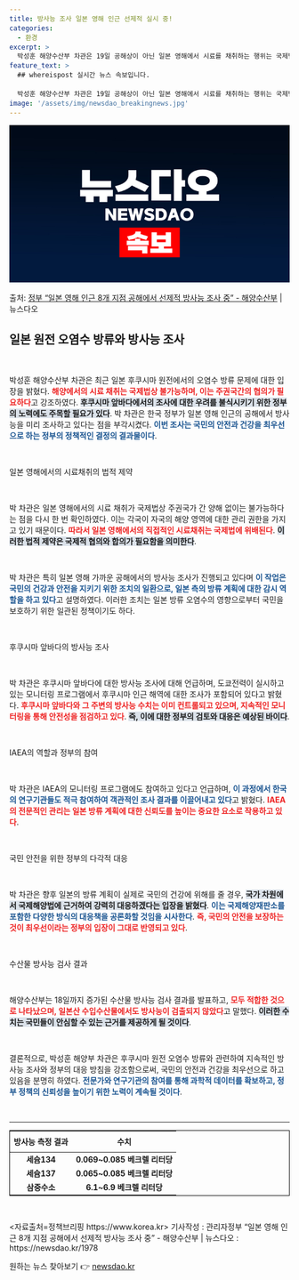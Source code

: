```yaml
---
title: 방사능 조사 일본 영해 인근 선제적 실시 중!
categories:
  - 환경
excerpt: >
  박성훈 해양수산부 차관은 19일 공해상이 아닌 일본 영해에서 시료를 채취하는 행위는 국제법상으로도 주권국가 …
feature_text: >
  ## whereispost 실시간 뉴스 속보입니다.

  박성훈 해양수산부 차관은 19일 공해상이 아닌 일본 영해에서 시료를 채취하는 행위는 국제법상으로도 주권국가 …
image: '/assets/img/newsdao_breakingnews.jpg'
---
```


![뉴스다오 속보](/assets/img/newsdao_breakingnews.jpg)

<p>출처: <a href="https://newsdao.kr/1978" rel="dofollow">정부 “일본 영해 인근 8개 지점 공해에서 선제적 방사능 조사 중” - 해양수산부</a> | 뉴스다오</p>

<h2 data-ke-size="size26">일본 원전 오염수 방류와 방사능 조사</h2>

<p data-ke-size="size16">&nbsp;</p>

박성훈 해양수산부 차관은 최근 일본 후쿠시마 원전에서의 오염수 방류 문제에 대한 입장을 밝혔다. <b><span style="color: #ee2323;">해양에서의 시료 채취는 국제법상 불가능하며, 이는 주권국간의 협의가 필요하다</span></b>고 강조하였다. <b><span style="background-color: #21538527;">후쿠시마 앞바다에서의 조사에 대한 우려를 불식시키기 위한 정부의 노력에도 주목할 필요가 있다</span></b>. 박 차관은 한국 정부가 일본 영해 인근의 공해에서 방사능을 미리 조사하고 있다는 점을 부각시켰다. <b><span style="color: #1a5490;">이번 조사는 국민의 안전과 건강을 최우선으로 하는 정부의 정책적인 결정의 결과물이다</span></b>.

<p data-ke-size="size16">&nbsp;</p>

일본 영해에서의 시료채취의 법적 제약

<p data-ke-size="size16">&nbsp;</p>

박 차관은 일본 영해에서의 시료 채취가 국제법상 주권국가 간 양해 없이는 불가능하다는 점을 다시 한 번 확인하였다. 이는 각국이 자국의 해양 영역에 대한 관리 권한을 가지고 있기 때문이다. <b><span style="color: #ee2323;">따라서 일본 영해에서의 직접적인 시료채취는 국제법에 위배된다</span></b>. <b><span style="background-color: #21538527;">이러한 법적 제약은 국제적 협의와 합의가 필요함을 의미한다</span></b>.

<p data-ke-size="size16">&nbsp;</p>

박 차관은 특히 일본 영해 가까운 공해에서의 방사능 조사가 진행되고 있다며 <b><span style="color: #1a5490;">이 작업은 국민의 건강과 안전을 지키기 위한 조치의 일환으로, 일본 측의 방류 계획에 대한 감시 역할을 하고 있다</span></b>고 설명하였다. 이러한 조치는 일본 방류 오염수의 영향으로부터 국민을 보호하기 위한 일관된 정책이기도 하다.

<p data-ke-size="size16">&nbsp;</p>

후쿠시마 앞바다의 방사능 조사

<p data-ke-size="size16">&nbsp;</p>

박 차관은 후쿠시마 앞바다에 대한 방사능 조사에 대해 언급하며, 도쿄전력이 실시하고 있는 모니터링 프로그램에서 후쿠시마 인근 해역에 대한 조사가 포함되어 있다고 밝혔다. <b><span style="color: #ee2323;">후쿠시마 앞바다와 그 주변의 방사능 수치는 이미 컨트롤되고 있으며, 지속적인 모니터링을 통해 안전성을 점검하고 있다</span></b>. <b><span style="background-color: #21538527;">즉, 이에 대한 정부의 검토와 대응은 예상된 바이다</span></b>.

<p data-ke-size="size16">&nbsp;</p>

IAEA의 역할과 정부의 참여

<p data-ke-size="size16">&nbsp;</p>

박 차관은 IAEA의 모니터링 프로그램에도 참여하고 있다고 언급하며, <b><span style="color: #1a5490;">이 과정에서 한국의 연구기관들도 적극 참여하여 객관적인 조사 결과를 이끌어내고 있다</span></b>고 밝혔다. <b><span style="color: #ee2323;">IAEA의 전문적인 관리는 일본 방류 계획에 대한 신뢰도를 높이는 중요한 요소로 작용하고 있다</span></b>.

<p data-ke-size="size16">&nbsp;</p>

국민 안전을 위한 정부의 다각적 대응

<p data-ke-size="size16">&nbsp;</p>

박 차관은 향후 일본의 방류 계획이 실제로 국민의 건강에 위해를 줄 경우, <b><span style="background-color: #21538527;">국가 차원에서 국제해양법에 근거하여 강력히 대응하겠다는 입장을 밝혔다</span></b>. <b><span style="color: #1a5490;">이는 국제해양재판소를 포함한 다양한 방식의 대응책을 공론화할 것임을 시사한다</span></b>. <b><span style="color: #ee2323;">즉, 국민의 안전을 보장하는 것이 최우선이라는 정부의 입장이 그대로 반영되고 있다</span></b>.

<p data-ke-size="size16">&nbsp;</p>

수산물 방사능 검사 결과

<p data-ke-size="size16">&nbsp;</p>

해양수산부는 18일까지 증가된 수산물 방사능 검사 결과를 발표하고, <b><span style="color: #ee2323;">모두 적합한 것으로 나타났으며, 일본산 수입수산물에서도 방사능이 검출되지 않았다</span></b>고 말했다. <b><span style="background-color: #21538527;">이러한 수치는 국민들이 안심할 수 있는 근거를 제공하게 될 것이다</span></b>.

<p data-ke-size="size16">&nbsp;</p>

결론적으로, 박성훈 해양부 차관은 후쿠시마 원전 오염수 방류와 관련하여 지속적인 방사능 조사와 정부의 대응 방침을 강조함으로써, 국민의 안전과 건강을 최우선으로 하고 있음을 분명히 하였다. <b><span style="color: #1a5490;">전문가와 연구기관의 참여를 통해 과학적 데이터를 확보하고, 정부 정책의 신뢰성을 높이기 위한 노력이 계속될 것이다</span></b>.

<p data-ke-size="size16">&nbsp;</p>

<hr>

<table style="width: 100%; border: 1px solid #000;">
    <thead>
        <tr>
            <th style="text-align: center; height: 30px;"><b>방사능 측정 결과</b></th>
            <th style="text-align: center; height: 30px;"><b>수치</b></th>
        </tr>
    </thead>
    <tbody>
        <tr>
            <td style="text-align: center; height: 17px;"><b>세슘134</b></td>
            <td style="text-align: center; height: 17px;"><b>0.069~0.085 베크렐 리터당</b></td>
        </tr>
        <tr>
            <td style="text-align: center; height: 17px;"><b>세슘137</b></td>
            <td style="text-align: center; height: 17px;"><b>0.065~0.085 베크렐 리터당</b></td>
        </tr>
        <tr>
            <td style="text-align: center; height: 17px;"><b>삼중수소</b></td>
            <td style="text-align: center; height: 17px;"><b>6.1~6.9 베크렐 리터당</b></td>
        </tr>
    </tbody>
</table>

<p data-ke-size="size16">&nbsp;</p>
<자료출처=정책브리핑 https://www.korea.kr>
기사작성 : 관리자정부 “일본 영해 인근 8개 지점 공해에서 선제적 방사능 조사 중” - 해양수산부 | 뉴스다오  : https://newsdao.kr/1978 

원하는 뉴스 찾아보기 👉 <a href="https://newsdao.kr" rel="dofollow">newsdao.kr</a>


